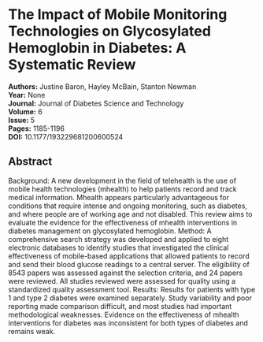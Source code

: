 # The Impact of Mobile Monitoring Technologies on Glycosylated Hemoglobin in Diabetes: A Systematic Review

**Authors:** Justine Baron, Hayley McBain, Stanton Newman  
**Year:** None  
**Journal:** Journal of Diabetes Science and Technology  
**Volume:** 6  
**Issue:** 5  
**Pages:** 1185-1196  
**DOI:** 10.1177/193229681200600524  

## Abstract
Background: A new development in the field of telehealth is the use of mobile health technologies (mhealth) to help patients record and track medical information. Mhealth appears particularly advantageous for conditions that require intense and ongoing monitoring, such as diabetes, and where people are of working age and not disabled. This review aims to evaluate the evidence for the effectiveness of mhealth interventions in diabetes management on glycosylated hemoglobin. Method: A comprehensive search strategy was developed and applied to eight electronic databases to identify studies that investigated the clinical effectiveness of mobile-based applications that allowed patients to record and send their blood glucose readings to a central server. The eligibility of 8543 papers was assessed against the selection criteria, and 24 papers were reviewed. All studies reviewed were assessed for quality using a standardized quality assessment tool. Results: Results for patients with type 1 and type 2 diabetes were examined separately. Study variability and poor reporting made comparison difficult, and most studies had important methodological weaknesses. Evidence on the effectiveness of mhealth interventions for diabetes was inconsistent for both types of diabetes and remains weak.

